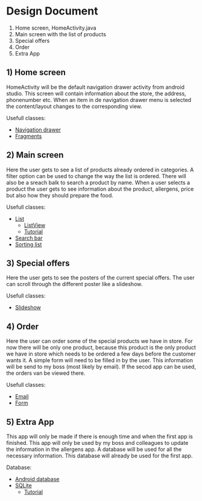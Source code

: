 Design Document
=======

1. Home screen, HomeActivity.java
2. Main screen with the list of products
3. Special offers
4. Order
5. Extra App

## 1) Home screen
HomeActivity will be the default navigation drawer activity from android studio. This screen will contain information about the store, the address, phonenumber etc. When an item in de navigation drawer menu is selected the content/layout changes to the corresponding view.

Usefull classes:
* [Navigation drawer](http://developer.android.com/training/implementing-navigation/nav-drawer.html)
* [Fragments](https://github.com/thecodepath/android_guides/wiki/Fragment-Navigation-Drawer)


## 2) Main screen
Here the user gets to see a list of products already ordered in categories. A filter option can be used to change the way the list is ordered. There will also be a sreach balk to search a product by name. When a user selects a product the user gets to see information about the product, allergens, price but also how they should prepare the food.

Usefull classes:
* [List](http://developer.android.com/reference/java/util/List.html)
  * [ListView](http://developer.android.com/reference/android/widget/ListView.html)
  * [Tutorial](http://www.vogella.com/tutorials/AndroidListView/article.html)
* [Search bar](http://www.androidhive.info/2012/09/android-adding-search-functionality-to-listview/)
* [Sorting list](http://www.xtensivearts.com/2009/11/15/quick-tip-2-sorting-lists/)

## 3) Special offers
Here the user gets to see the posters of the current special offers. The user can scroll through the different poster like a slideshow.

Usefull classes:
* [Slideshow](http://androidopentutorials.com/android-image-slideshow-using-viewpager/)

## 4) Order
Here the user can order some of the special products we have in store. For now there will be only one product, because this product is the only product we have in store which needs to be ordered a few days before the customer wants it. A simple form will need to be filled in by the user. This information will be send to my boss (most likely by email). If the secod app can be used, the orders van be viewed there.

Usefull classes:
* [Email](http://www.tutorialspoint.com/android/android_sending_email.htm)
* [Form](http://developer.android.com/guide/topics/ui/controls.html)

## 5) Extra App
This app will only be made if there is enough time and when the first app is finished. This app will only be used by my boss and colleagues to update the information in the allergens app. A database will be used for all the necessary information. This database will already be used for the first app.

Database:
* [Android database](http://developer.android.com/training/basics/data-storage/databases.html)
* [SQLite](http://www.sqlite.org/)
  * [Tutorial](http://www.vogella.com/tutorials/AndroidSQLite/article.html)    
